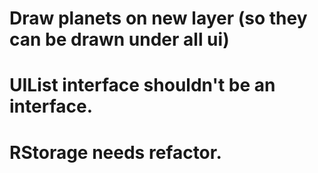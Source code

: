 # Draw planets on new layer (so they can be drawn under all ui)


# UIList interface shouldn't be an interface.

# RStorage needs refactor.